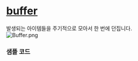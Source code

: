 # [buffer](http://reactivex.io/documentation/operators/buffer.html)
발생되는 아이템들을 주기적으로 모아서 한 번에 던집니다.<br>
![Buffer.png](http://reactivex.io/documentation/operators/images/Buffer.png)


### 샘플 코드
<br>
<br>
